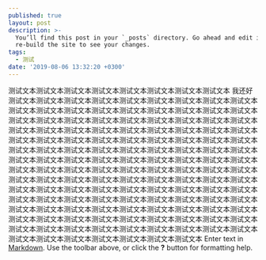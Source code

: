 ```yaml
---
published: true
layout: post
description: >-
  You’ll find this post in your `_posts` directory. Go ahead and edit it and
  re-build the site to see your changes.
tags:
  - 测试
date: '2019-08-06 13:32:20 +0300'
---
```

测试文本测试文本测试文本测试文本测试文本测试文本测试文本测试文本 我还好
测试文本测试文本测试文本测试文本测试文本测试文本测试文本测试文本测试文本测试文本测试文本测试文本测试文本测试文本测试文本测试文本测试文本测试文本测试文本测试文本测试文本测试文本测试文本测试文本测试文本测试文本测试文本测试文本测试文本测试文本测试文本测试文本测试文本测试文本测试文本测试文本测试文本测试文本测试文本测试文本测试文本测试文本测试文本测试文本测试文本测试文本测试文本测试文本测试文本测试文本测试文本测试文本测试文本测试文本测试文本测试文本测试文本测试文本测试文本测试文本测试文本测试文本测试文本测试文本测试文本测试文本测试文本测试文本测试文本测试文本测试文本测试文本测试文本测试文本测试文本测试文本测试文本测试文本测试文本测试文本测试文本测试文本测试文本测试文本测试文本测试文本测试文本测试文本测试文本测试文本测试文本测试文本测试文本测试文本测试文本测试文本测试文本测试文本测试文本测试文本测试文本测试文本测试文本测试文本测试文本测试文本测试文本测试文本测试文本测试文本测试文本测试文本测试文本测试文本测试文本测试文本测试文本测试文本测试文本测试文本测试文本测试文本测试文本测试文本测试文本测试文本测试文本测试文本测试文本测试文本测试文本测试文本测试文本
Enter text in [Markdown](http://daringfireball.net/projects/markdown/). Use the toolbar above, or click the **?** button for formatting help.

